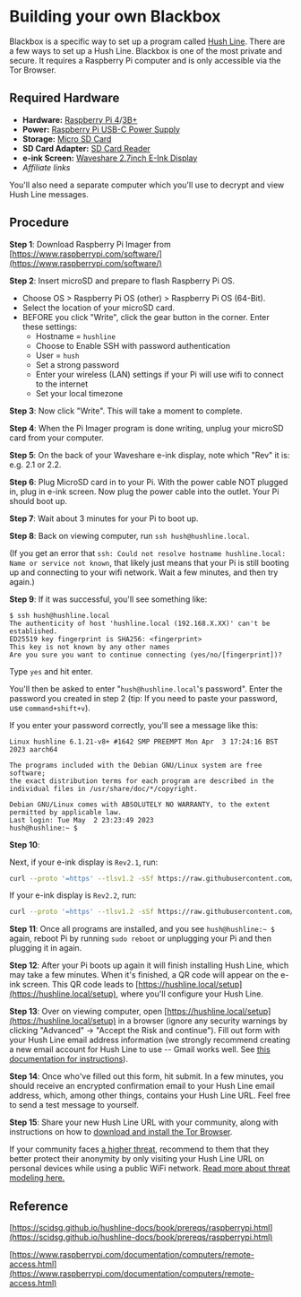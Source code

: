 # Building your own Blackbox

Blackbox is a specific way to set up a program called [Hush Line](https://hushline.app/). There are a few ways to set up a Hush Line. Blackbox is one of the most private and secure. It requires a Raspberry Pi computer and is only accessible via the Tor Browser.

<!-- Most Hush Line users should follow [**this documentation**](https://scidsg.github.io/hushline-docs/book/intro.html). If you'd really like to set up your own Blackbox Hush Line, read and follow the instructions in this document. -->

## Required Hardware

- **Hardware:** [Raspberry Pi 4](https://www.amazon.com/Raspberry-Model-2019-Quad-Bluetooth/dp/B07TC2BK1X/?&_encoding=UTF8&tag=scidsg-20&linkCode=ur2&linkId=ee402e41cd98b8767ed54b1531ed1666&camp=1789&creative=9325)/[3B+](https://www.amazon.com/ELEMENT-Element14-Raspberry-Pi-Motherboard/dp/B07P4LSDYV/?&_encoding=UTF8&tag=scidsg-20&linkCode=ur2&linkId=d76c1db453c42244fe465c9c56601303&camp=1789&creative=9325)
- **Power:** [Raspberry Pi USB-C Power Supply](https://www.amazon.com/Raspberry-Pi-USB-C-Power-Supply/dp/B07W8XHMJZ?crid=20ZD3IB2N877C&keywords=raspberry%2Bpi%2Bpower%2Bsupply&qid=1696270477&sprefix=raspberry%2Bpi%2Bpower%2B%2Caps%2C140&sr=8-5&th=1&linkCode=ll1&tag=scidsg-20&linkId=fa55eb4c089361952be8285bf67bfd22&language=en_US&ref_=as_li_ss_tl)
- **Storage:** [Micro SD Card](https://www.amazon.com/Sandisk-Ultra-Micro-UHS-I-Adapter/dp/B073K14CVB?crid=1XCUWSKV8V2L1&keywords=microSD+card&qid=1696270565&sprefix=microsd+car%2Caps%2C137&sr=8-21&linkCode=ll1&tag=scidsg-20&linkId=a2865a28ae852876a5a6d27512e9d7ef&language=en_US&ref_=as_li_ss_tl)
- **SD Card Adapter:** [SD Card Reader](https://www.amazon.com/SanDisk-MobileMate-microSD-Card-Reader/dp/B07G5JV2B5?crid=3ESM9TOJBH8J7&keywords=microsd+card+adaptor+usb+sandisk&qid=1696270641&sprefix=microsd+card+adaptor+usb+sandisk%2Caps%2C135&sr=8-3&linkCode=ll1&tag=scidsg-20&linkId=90d3bed4e490d29d84bcf86d9fe75290&language=en_US&ref_=as_li_ss_tl)
- **e-ink Screen:** [Waveshare 2.7inch E-Ink Display](https://www.amazon.com/2-7inch-HAT-Resolution-Electronic-Communicating/dp/B075FQKSZ9/?_encoding=UTF8&pd_rd_w=hNy2N&content-id=amzn1.sym.5f7e0a27-49c0-47d3-80b2-fd9271d863ca%3Aamzn1.symc.e5c80209-769f-4ade-a325-2eaec14b8e0e&pf_rd_p=5f7e0a27-49c0-47d3-80b2-fd9271d863ca&pf_rd_r=KQ1ZCPA2Q08D1SW2GYJH&pd_rd_wg=mepbv&pd_rd_r=e97f3e03-7e7d-4165-84e8-3face81f7190&ref_=pd_gw_ci_mcx_mr_hp_atf_m)
- _Affiliate links_

You'll also need a separate computer which you'll use to decrypt and view Hush Line messages.

## Procedure

**Step 1**: Download Raspberry Pi Imager from [https://www.raspberrypi.com/software/](https://www.raspberrypi.com/software/)

**Step 2**: Insert microSD and prepare to flash Raspberry Pi OS.
* Choose OS > Raspberry Pi OS (other) > Raspberry Pi OS (64-Bit).
* Select the location of your microSD card.
* BEFORE you click "Write", click the gear button in the corner.
Enter these settings:
    * Hostname = `hushline`
    * Choose to Enable SSH with password authentication
    * User = `hush`
    * Set a strong password
    * Enter your wireless (LAN) settings if your Pi will use wifi to connect to the internet
    * Set your local timezone

**Step 3**: Now click "Write". This will take a moment to complete.

**Step 4**: When the Pi Imager program is done writing, unplug your microSD card from your computer.

**Step 5**: On the back of your Waveshare e-ink display, note which "Rev" it is: e.g. 2.1 or 2.2.

**Step 6**: Plug MicroSD card in to your Pi. With the power cable NOT plugged in, plug in e-ink screen. Now plug the power cable into the outlet. Your Pi should boot up.

**Step 7**: Wait about 3 minutes for your Pi to boot up.

**Step 8**: Back on viewing computer, run `ssh hush@hushline.local`.

(If you get an error that `ssh: Could not resolve hostname hushline.local: Name or service not known`, that likely just means that your Pi is still booting up and connecting to your wifi network. Wait a few minutes, and then try again.)

**Step 9**: If it was successful, you'll see something like:
```
$ ssh hush@hushline.local
The authenticity of host 'hushline.local (192.168.X.XX)' can't be established.
ED25519 key fingerprint is SHA256: <fingerprint>
This key is not known by any other names
Are you sure you want to continue connecting (yes/no/[fingerprint])?
```

Type `yes` and hit enter.

You'll then be asked to enter "`hush@hushline.local`'s password". Enter the password you created in step 2 (tip: If you need to paste your password, use `command+shift+v`).

If you enter your password correctly, you'll see a message like this:
```text
Linux hushline 6.1.21-v8+ #1642 SMP PREEMPT Mon Apr  3 17:24:16 BST 2023 aarch64

The programs included with the Debian GNU/Linux system are free software;
the exact distribution terms for each program are described in the
individual files in /usr/share/doc/*/copyright.

Debian GNU/Linux comes with ABSOLUTELY NO WARRANTY, to the extent
permitted by applicable law.
Last login: Tue May  2 23:23:49 2023
hush@hushline:~ $
```

**Step 10**:

Next, if your e-ink display is `Rev2.1`, run:
```bash
curl --proto '=https' --tlsv1.2 -sSf https://raw.githubusercontent.com/scidsg/blackbox/main/helper.sh | sudo bash -s 1
```

If your e-ink display is `Rev2.2`, run:
```bash
curl --proto '=https' --tlsv1.2 -sSf https://raw.githubusercontent.com/scidsg/blackbox/main/helper.sh | sudo bash -s 2
```

**Step 11**: Once all programs are installed, and you see `hush@hushline:~ $` again, reboot Pi by running `sudo reboot` or unplugging your Pi and then plugging it in again.

**Step 12**: After your Pi boots up again it will finish installing Hush Line, which may take a few minutes. When it's finished, a QR code will appear on the e-ink screen. This QR code leads to [https://hushline.local/setup](https://hushline.local/setup), where you'll configure your Hush Line.

**Step 13**: Over on viewing computer, open [https://hushline.local/setup](https://hushline.local/setup) in a browser (ignore any security warnings by clicking "Advanced" -> "Accept the Risk and continue"). Fill out form with your Hush Line email address information (we strongly recommend creating a new email account for Hush Line to use -- Gmail works well. See [this documentation for instructions](https://scidsg.github.io/hushline-docs/book/prereqs/general.html#2-gmail)).

**Step 14**: Once who've filled out this form, hit submit. In a few minutes, you should receive an encrypted confirmation email to your Hush Line email address, which, among other things, contains your Hush Line URL. Feel free to send a test message to yourself.

**Step 15**: Share your new Hush Line URL with your community, along with instructions on how to [download and install the Tor Browser](https://www.torproject.org/download/).

If your community faces [a higher threat](https://scidsg.github.io/hushline-docs/book/prereqs/threat-modeling.html), recommend to them that they better protect their anonymity by only visiting your Hush Line URL on personal devices while using a public WiFi network. [Read more about threat modeling here.](https://scidsg.github.io/hushline-docs/book/prereqs/threat-modeling.html)

<!-- ## How to check the status of your Blackbox from the command line -->

<!-- ``` -->
<!-- systemctl status blackbox-installer.service -->
<!-- ``` -->

## Reference
[https://scidsg.github.io/hushline-docs/book/prereqs/raspberrypi.html](https://scidsg.github.io/hushline-docs/book/prereqs/raspberrypi.html)

[https://www.raspberrypi.com/documentation/computers/remote-access.html](https://www.raspberrypi.com/documentation/computers/remote-access.html)


